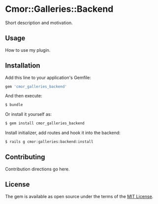 # Cmor::Galleries::Backend
Short description and motivation.

## Usage
How to use my plugin.

## Installation
Add this line to your application's Gemfile:

```ruby
gem 'cmor_galleries_backend'
```

And then execute:
```bash
$ bundle
```

Or install it yourself as:
```bash
$ gem install cmor_galleries_backend
```

Install initializer, add routes and hook it into the backend:
```bash
$ rails g cmor:galleries:backend:install
```


## Contributing
Contribution directions go here.

## License
The gem is available as open source under the terms of the [MIT License](https://opensource.org/licenses/MIT).
